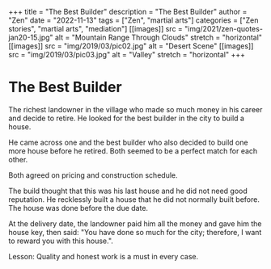 +++
title = "The Best Builder"
description = "The Best Builder"
author = "Zen"
date = "2022-11-13"
tags = ["Zen", "martial arts"]
categories = ["Zen stories", "martial arts", "mediation"]
[[images]]
  src = "img/2021/zen-quotes-jan20-15.jpg"
  alt = "Mountain Range Through Clouds"
  stretch = "horizontal"
[[images]]
  src = "img/2019/03/pic02.jpg"
  alt = "Desert Scene"
[[images]]
  src = "img/2019/03/pic03.jpg"
  alt = "Valley"
  stretch = "horizontal"
+++


# The Best Builder

The richest landowner in the village who made so much money in his career and decide to retire.  He looked for the best builder in the city to build a house.

He came across one and the best builder who also decided to build one more house before he retired.  Both seemed to be a perfect match for each other.

Both agreed on pricing and construction schedule.  

The build thought that this was his last house and he did not need good reputation.  He recklessly built a house that he did not normally built before.  The house was done before the due date.

At the delivery date, the landowner paid him all the money and gave him the house key, then said:  "You have done so much for the city; therefore, I want to reward you with this house.".

Lesson:  Quality and honest work is a must in every case.
